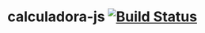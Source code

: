 # calculadora-js [![Build Status](https://travis-ci.com/Ezequiel1057/Calculadora-js.svg?branch=master)](https://travis-ci.com/Ezequiel1057/Calculadora-js)
